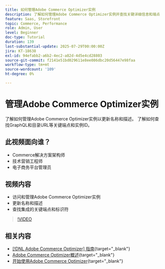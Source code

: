 ```yaml
---
title: 如何管理Adobe Commerce Optimizer实例
description: 了解如何管理Adobe Commerce Optimizer实例并查找关键详细信息和端点
feature: Saas, Storefront
topic: Commerce, Performance
role: Admin, User
level: Beginner
doc-type: Tutorial
duration: 139
last-substantial-update: 2025-07-29T00:00:00Z
jira: KT-18638
exl-id: 94efabb2-a6b2-4ec2-a82d-4d5e4cd28803
source-git-commit: f2141e51bd029611e8ee086dbc20d56447e98faa
workflow-type: tm+mt
source-wordcount: '109'
ht-degree: 0%

---
```


# 管理Adobe Commerce Optimizer实例

了解如何管理Adobe Commerce Optimizer实例以更新名称和描述。  了解如何查找GraphQL和目录URL等关键端点和实例ID。

## 此视频面向谁？

* Commerce解决方案架构师
* 技术营销工程师
* 电子商务平台管理员

## 视频内容

* 访问和管理Adobe Commerce Optimizer实例
* 更新名称和描述
* 查找集成的关键端点和标识符

>[!VIDEO](https://video.tv.adobe.com/v/3470232?learn=on&enablevpops)

## 相关内容

* [[!DNL Adobe Commerce Optimizer] 指南](https://experienceleague.adobe.com/en/docs/commerce/optimizer/overview){target="_blank"}
* [Adobe Commerce Optimizer概述](https://experienceleague.adobe.com/en/docs/commerce-learn/tutorials/adobe-commerce-optimizer/overview){target="_blank"}
* [开始使用Adobe Commerce Optimizer](https://experienceleague.adobe.com/en/docs/commerce/optimizer/get-started){target="_blank"}
